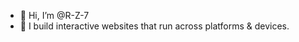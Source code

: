 - 👋 Hi, I’m @R-Z-7
- 🌱 I build interactive websites that run across platforms & devices.

<!---
R-Z-7/R-Z-7 is a ✨ special ✨ repository because its `README.md` (this file) appears on your GitHub profile.
You can click the Preview link to take a look at your changes.
--->
